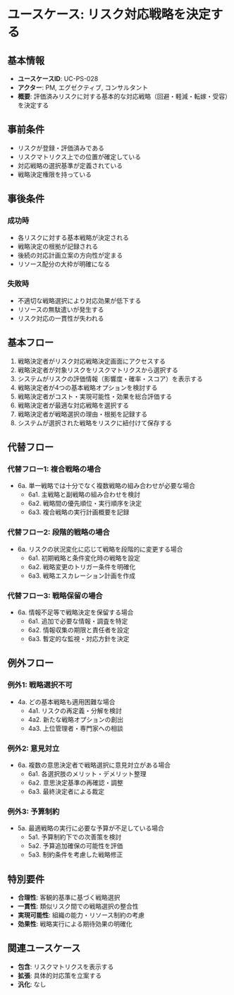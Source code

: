 # ユースケース: リスク対応戦略を決定する

## 基本情報
- **ユースケースID**: UC-PS-028
- **アクター**: PM, エグゼクティブ, コンサルタント
- **概要**: 評価済みリスクに対する基本的な対応戦略（回避・軽減・転嫁・受容）を決定する

## 事前条件
- リスクが登録・評価済みである
- リスクマトリクス上での位置が確定している
- 対応戦略の選択基準が定義されている
- 戦略決定権限を持っている

## 事後条件
### 成功時
- 各リスクに対する基本戦略が決定される
- 戦略決定の根拠が記録される
- 後続の対応計画立案の方向性が定まる
- リソース配分の大枠が明確になる

### 失敗時
- 不適切な戦略選択により対応効果が低下する
- リソースの無駄遣いが発生する
- リスク対応の一貫性が失われる

## 基本フロー
1. 戦略決定者がリスク対応戦略決定画面にアクセスする
2. 戦略決定者が対象リスクをリスクマトリクスから選択する
3. システムがリスクの評価情報（影響度・確率・スコア）を表示する
4. 戦略決定者が4つの基本戦略オプションを検討する
5. 戦略決定者がコスト・実現可能性・効果を総合評価する
6. 戦略決定者が最適な対応戦略を選択する
7. 戦略決定者が戦略選択の理由・根拠を記録する
8. システムが選択された戦略をリスクに紐付けて保存する

## 代替フロー
### 代替フロー1: 複合戦略の場合
- 6a. 単一戦略では十分でなく複数戦略の組み合わせが必要な場合
  - 6a1. 主戦略と副戦略の組み合わせを検討
  - 6a2. 戦略間の優先順位・実行順序を決定
  - 6a3. 複合戦略の実行計画概要を記録

### 代替フロー2: 段階的戦略の場合
- 6a. リスクの状況変化に応じて戦略を段階的に変更する場合
  - 6a1. 初期戦略と条件変化時の戦略を設定
  - 6a2. 戦略変更のトリガー条件を明確化
  - 6a3. 戦略エスカレーション計画を作成

### 代替フロー3: 戦略保留の場合
- 6a. 情報不足等で戦略決定を保留する場合
  - 6a1. 追加で必要な情報・調査を特定
  - 6a2. 情報収集の期限と責任者を設定
  - 6a3. 暫定的な監視・対応方針を決定

## 例外フロー
### 例外1: 戦略選択不可
- 4a. どの基本戦略も適用困難な場合
  - 4a1. リスクの再定義・分解を検討
  - 4a2. 新たな戦略オプションの創出
  - 4a3. 上位管理者・専門家への相談

### 例外2: 意見対立
- 6a. 複数の意思決定者で戦略選択に意見対立がある場合
  - 6a1. 各選択肢のメリット・デメリット整理
  - 6a2. 意思決定基準の再確認・調整
  - 6a3. 最終決定者による裁定

### 例外3: 予算制約
- 5a. 最適戦略の実行に必要な予算が不足している場合
  - 5a1. 予算制約下での次善策を検討
  - 5a2. 予算追加確保の可能性を評価
  - 5a3. 制約条件を考慮した戦略修正

## 特別要件
- **合理性**: 客観的基準に基づく戦略選択
- **一貫性**: 類似リスク間での戦略選択の整合性
- **実現可能性**: 組織の能力・リソース制約の考慮
- **効果性**: 戦略実行による期待効果の明確化

## 関連ユースケース
- **包含**: リスクマトリクスを表示する
- **拡張**: 具体的対応策を立案する
- **汎化**: なし